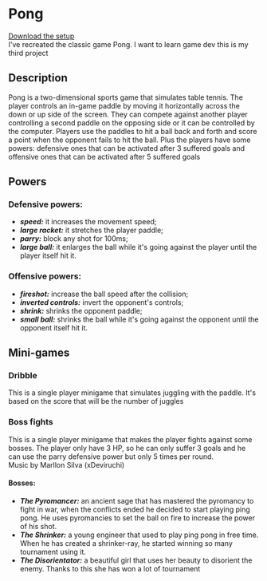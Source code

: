 # Pong
[Download the setup](https://drive.google.com/uc?export=download&id=1qOf9FyhfZ6WrGGJIGnGBMb4MdcUbyRKG) <br />
I've recreated the classic game Pong. I want to learn game dev this is my third project

## Description
Pong is a two-dimensional sports game that simulates table tennis. 
The player controls an in-game paddle by moving it horizontally across the down or up side of the screen. 
They can compete against another player controlling a second paddle on the opposing side or it can be controlled by the computer. 
Players use the paddles to hit a ball back and forth and score a point when the opponent fails to hit the ball. Plus the players have some powers: 
defensive ones that can be activated after 3 suffered goals and offensive ones that can be activated after 5 suffered goals

## Powers
### Defensive powers:
  * ***speed:*** it increases the movement speed; 
  * ***large racket:*** it stretches the player paddle;
  * ***parry:*** block any shot for 100ms;
  * ***large ball:*** it enlarges the ball while it's going against the player until the player itself hit it.
### Offensive powers:
  * ***fireshot:*** increase the ball speed after the collision;
  * ***inverted controls:*** invert the opponent's controls; 
  * ***shrink:*** shrinks the opponent paddle; 
  * ***small ball:*** shrinks the ball while it's going against the opponent until the opponent itself hit it.

## Mini-games
### Dribble
This is a single player minigame that simulates juggling with the paddle. It's based on the score that will be the number of juggles
### Boss fights
This is a single player minigame that makes the player fights against some bosses.
The player only have 3 HP, so he can only suffer 3 goals and he can use the parry
defensive power but only 5 times per round. <br />
Music by Marllon Silva (xDeviruchi)
#### Bosses:
  * ***The Pyromancer:*** an ancient sage that has mastered the pyromancy to fight in war, when the conflicts ended he decided to start playing ping pong. He uses pyromancies to set the ball on fire to increase the power of his shot. 
  * ***The Shrinker:*** a young engineer that used to play ping pong in free time. When he has created a shrinker-ray, he started winning so many tournament using it.
  * ***The Disorientator:*** a beautiful girl that uses her beauty to disorient the enemy. Thanks to this she has won a lot of tournament 